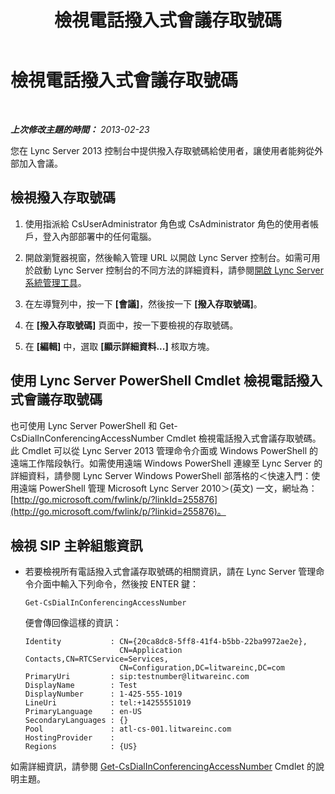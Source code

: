 ﻿---
title: 檢視電話撥入式會議存取號碼
TOCTitle: 檢視電話撥入式會議存取號碼
ms:assetid: 41a7dfb4-0c89-4650-b61b-0e1bf875c62b
ms:mtpsurl: https://technet.microsoft.com/zh-tw/library/JJ688037(v=OCS.15)
ms:contentKeyID: 49890038
ms.date: 08/10/2015
mtps_version: v=OCS.15
ms.translationtype: HT
---

# 檢視電話撥入式會議存取號碼

 

_**上次修改主題的時間：** 2013-02-23_

您在 Lync Server 2013 控制台中提供撥入存取號碼給使用者，讓使用者能夠從外部加入會議。

## 檢視撥入存取號碼

1.  使用指派給 CsUserAdministrator 角色或 CsAdministrator 角色的使用者帳戶，登入內部部署中的任何電腦。

2.  開啟瀏覽器視窗，然後輸入管理 URL 以開啟 Lync Server 控制台。如需可用於啟動 Lync Server 控制台的不同方法的詳細資料，請參閱[開啟 Lync Server 系統管理工具](lync-server-2013-open-lync-server-administrative-tools.md)。

3.  在左導覽列中，按一下 **\[會議\]**，然後按一下 **\[撥入存取號碼\]**。

4.  在 **\[撥入存取號碼\]** 頁面中，按一下要檢視的存取號碼。

5.  在 **\[編輯\]** 中，選取 **\[顯示詳細資料...\]** 核取方塊。

## 使用 Lync Server PowerShell Cmdlet 檢視電話撥入式會議存取號碼

也可使用 Lync Server PowerShell 和 Get-CsDialInConferencingAccessNumber Cmdlet 檢視電話撥入式會議存取號碼。此 Cmdlet 可以從 Lync Server 2013 管理命令介面或 Windows PowerShell 的遠端工作階段執行。如需使用遠端 Windows PowerShell 連線至 Lync Server 的詳細資料，請參閱 Lync Server Windows PowerShell 部落格的＜快速入門：使用遠端 PowerShell 管理 Microsoft Lync Server 2010＞(英文) 一文，網址為：[http://go.microsoft.com/fwlink/p/?linkId=255876](http://go.microsoft.com/fwlink/p/?linkid=255876)。

## 檢視 SIP 主幹組態資訊

  - 若要檢視所有電話撥入式會議存取號碼的相關資訊，請在 Lync Server 管理命令介面中輸入下列命令，然後按 ENTER 鍵：
    
        Get-CsDialInConferencingAccessNumber
    
    便會傳回像這樣的資訊：
    
        Identity           : CN={20ca8dc8-5ff8-41f4-b5bb-22ba9972ae2e},
                             CN=Application Contacts,CN=RTCService=Services,
                             CN=Configuration,DC=litwareinc,DC=com
        PrimaryUri         : sip:testnumber@litwareinc.com
        DisplayName        : Test
        DisplayNumber      : 1-425-555-1019
        LineUri            : tel:+14255551019
        PrimaryLanguage    : en-US
        SecondaryLanguages : {}
        Pool               : atl-cs-001.litwareinc.com
        HostingProvider    :
        Regions            : {US}

如需詳細資訊，請參閱 [Get-CsDialInConferencingAccessNumber](get-csdialinconferencingaccessnumber.md) Cmdlet 的說明主題。

